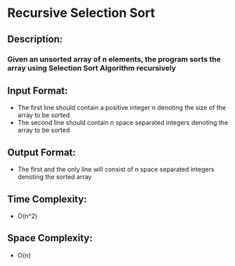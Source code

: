 # Recursive Selection Sort
## Description:
### Given an unsorted array of n elements, the program sorts the array using Selection Sort Algorithm recursively
## Input Format:
* The first line should contain a positive integer n denoting the size of the array to be sorted
* The second line should contain n space separated integers denoting the array to be sorted
## Output Format:
* The first and the only line will consist of n space separated integers denoting the sorted array
## Time Complexity:
* O(n^2)
## Space Complexity:
* O(n)